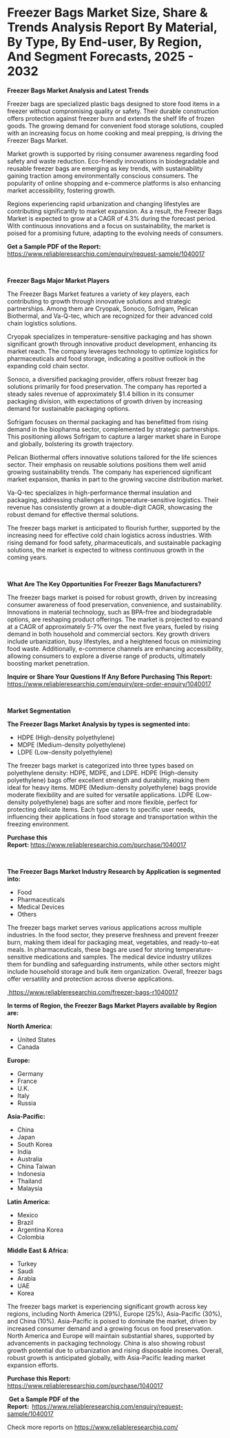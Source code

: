 <p><h1>Freezer Bags Market Size, Share & Trends Analysis Report By Material, By Type, By End-user, By Region, And Segment Forecasts, 2025 - 2032</h1></p><p><strong>Freezer Bags Market Analysis and Latest Trends</strong></p>
<p><p>Freezer bags are specialized plastic bags designed to store food items in a freezer without compromising quality or safety. Their durable construction offers protection against freezer burn and extends the shelf life of frozen goods. The growing demand for convenient food storage solutions, coupled with an increasing focus on home cooking and meal prepping, is driving the Freezer Bags Market.</p><p>Market growth is supported by rising consumer awareness regarding food safety and waste reduction. Eco-friendly innovations in biodegradable and reusable freezer bags are emerging as key trends, with sustainability gaining traction among environmentally conscious consumers. The popularity of online shopping and e-commerce platforms is also enhancing market accessibility, fostering growth.</p><p>Regions experiencing rapid urbanization and changing lifestyles are contributing significantly to market expansion. As a result, the Freezer Bags Market is expected to grow at a CAGR of 4.3% during the forecast period. With continuous innovations and a focus on sustainability, the market is poised for a promising future, adapting to the evolving needs of consumers.</p></p>
<p><strong>Get a Sample PDF of the Report:&nbsp;</strong> <a href="https://www.reliableresearchiq.com/enquiry/request-sample/1040017?utm_campaign=1842&utm_medium=2&utm_source=Github&utm_content=ia&utm_term=06022025&utm_id=freezer-bags">https://www.reliableresearchiq.com/enquiry/request-sample/1040017</a></p>
<p>&nbsp;</p>
<p><strong>Freezer Bags Major Market Players</strong></p>
<p><p>The Freezer Bags Market features a variety of key players, each contributing to growth through innovative solutions and strategic partnerships. Among them are Cryopak, Sonoco, Sofrigam, Pelican Biothermal, and Va-Q-tec, which are recognized for their advanced cold chain logistics solutions.</p><p>Cryopak specializes in temperature-sensitive packaging and has shown significant growth through innovative product development, enhancing its market reach. The company leverages technology to optimize logistics for pharmaceuticals and food storage, indicating a positive outlook in the expanding cold chain sector.</p><p>Sonoco, a diversified packaging provider, offers robust freezer bag solutions primarily for food preservation. The company has reported a steady sales revenue of approximately $1.4 billion in its consumer packaging division, with expectations of growth driven by increasing demand for sustainable packaging options.</p><p>Sofrigam focuses on thermal packaging and has benefitted from rising demand in the biopharma sector, complemented by strategic partnerships. This positioning allows Sofrigam to capture a larger market share in Europe and globally, bolstering its growth trajectory.</p><p>Pelican Biothermal offers innovative solutions tailored for the life sciences sector. Their emphasis on reusable solutions positions them well amid growing sustainability trends. The company has experienced significant market expansion, thanks in part to the growing vaccine distribution market.</p><p>Va-Q-tec specializes in high-performance thermal insulation and packaging, addressing challenges in temperature-sensitive logistics. Their revenue has consistently grown at a double-digit CAGR, showcasing the robust demand for effective thermal solutions.</p><p>The freezer bags market is anticipated to flourish further, supported by the increasing need for effective cold chain logistics across industries. With rising demand for food safety, pharmaceuticals, and sustainable packaging solutions, the market is expected to witness continuous growth in the coming years.</p></p>
<p>&nbsp;</p>
<p><strong>What Are The Key Opportunities For Freezer Bags Manufacturers?</strong></p>
<p><p>The freezer bags market is poised for robust growth, driven by increasing consumer awareness of food preservation, convenience, and sustainability. Innovations in material technology, such as BPA-free and biodegradable options, are reshaping product offerings. The market is projected to expand at a CAGR of approximately 5-7% over the next five years, fueled by rising demand in both household and commercial sectors. Key growth drivers include urbanization, busy lifestyles, and a heightened focus on minimizing food waste. Additionally, e-commerce channels are enhancing accessibility, allowing consumers to explore a diverse range of products, ultimately boosting market penetration.</p></p>
<p><strong>Inquire or Share Your Questions If Any Before Purchasing This Report:</strong> <a href="https://www.reliableresearchiq.com/enquiry/pre-order-enquiry/1040017?utm_campaign=1842&utm_medium=2&utm_source=Github&utm_content=ia&utm_term=06022025&utm_id=freezer-bags">https://www.reliableresearchiq.com/enquiry/pre-order-enquiry/1040017</a></p>
<p>&nbsp;</p>
<p><strong>Market Segmentation</strong></p>
<p><strong>The Freezer Bags Market Analysis by types is segmented into:</strong></p>
<p><ul><li>HDPE (High-density polyethylene)</li><li>MDPE (Medium-density polyethylene)</li><li>LDPE (Low-density polyethylene)</li></ul></p>
<p><p>The freezer bags market is categorized into three types based on polyethylene density: HDPE, MDPE, and LDPE. HDPE (High-density polyethylene) bags offer excellent strength and durability, making them ideal for heavy items. MDPE (Medium-density polyethylene) bags provide moderate flexibility and are suited for versatile applications. LDPE (Low-density polyethylene) bags are softer and more flexible, perfect for protecting delicate items. Each type caters to specific user needs, influencing their applications in food storage and transportation within the freezing environment.</p></p>
<p><strong>Purchase this Report:&nbsp;</strong><a href="https://www.reliableresearchiq.com/purchase/1040017?utm_campaign=1842&utm_medium=2&utm_source=Github&utm_content=ia&utm_term=06022025&utm_id=freezer-bags">https://www.reliableresearchiq.com/purchase/1040017</a></p>
<p>&nbsp;</p>
<p><strong>The Freezer Bags Market Industry Research by Application is segmented into:</strong></p>
<p><ul><li>Food</li><li>Pharmaceuticals</li><li>Medical Devices</li><li>Others</li></ul></p>
<p><p>The freezer bags market serves various applications across multiple industries. In the food sector, they preserve freshness and prevent freezer burn, making them ideal for packaging meat, vegetables, and ready-to-eat meals. In pharmaceuticals, these bags are used for storing temperature-sensitive medications and samples. The medical device industry utilizes them for bundling and safeguarding instruments, while other sectors might include household storage and bulk item organization. Overall, freezer bags offer versatility and protection across diverse applications.</p></p>
<p><a href="https://www.reliableresearchiq.com/freezer-bags-r1040017?utm_campaign=1842&utm_medium=2&utm_source=Github&utm_content=ia&utm_term=06022025&utm_id=freezer-bags">&nbsp;https://www.reliableresearchiq.com/freezer-bags-r1040017</a></p>
<p><strong>In terms of Region, the Freezer Bags Market Players available by Region are:</strong></p>
<p>
    <p> <strong> North America: </strong>
        <ul>
            <li>United States</li>
            <li>Canada</li>
        </ul>
        </p> 
    <p> <strong> Europe: </strong>
        <ul>
            <li>Germany</li>
            <li>France</li>
            <li>U.K.</li>
            <li>Italy</li>
            <li>Russia</li>
        </ul>
        </p> 
    <p> <strong> Asia-Pacific: </strong>
        <ul>
            <li>China</li>
            <li>Japan</li>
            <li>South Korea</li>
            <li>India</li>
            <li>Australia</li>
            <li>China Taiwan</li>
            <li>Indonesia</li>
            <li>Thailand</li>
            <li>Malaysia</li>
        </ul>
        </p> 
    <p> <strong> Latin America: </strong>
        <ul>
            <li>Mexico</li>
            <li>Brazil</li>
            <li>Argentina Korea</li>
            <li>Colombia</li>
        </ul>
        </p> 
    <p> <strong> Middle East & Africa: </strong>
        <ul>
            <li>Turkey</li>
            <li>Saudi</li>
            <li>Arabia</li>
            <li>UAE</li>
            <li>Korea</li>
        </ul>
    </p>
    </p>
<p><p>The freezer bags market is experiencing significant growth across key regions, including North America (29%), Europe (25%), Asia-Pacific (30%), and China (10%). Asia-Pacific is poised to dominate the market, driven by increased consumer demand and a growing focus on food preservation. North America and Europe will maintain substantial shares, supported by advancements in packaging technology. China is also showing robust growth potential due to urbanization and rising disposable incomes. Overall, robust growth is anticipated globally, with Asia-Pacific leading market expansion efforts.</p></p>
<p><strong>Purchase this Report: </strong><a href="https://www.reliableresearchiq.com/purchase/1040017?utm_campaign=1842&utm_medium=2&utm_source=Github&utm_content=ia&utm_term=06022025&utm_id=freezer-bags">https://www.reliableresearchiq.com/purchase/1040017</a></p>
<p>&nbsp;<strong>Get a Sample PDF of the Report:&nbsp;&nbsp;</strong><a href="https://www.reliableresearchiq.com/enquiry/request-sample/1040017?utm_campaign=1842&utm_medium=2&utm_source=Github&utm_content=ia&utm_term=06022025&utm_id=freezer-bags">https://www.reliableresearchiq.com/enquiry/request-sample/1040017</a></p>
<p><strong></strong></p>
<p>Check more reports on <a href="https://www.reliableresearchiq.com/?utm_campaign=1842&utm_medium=2&utm_source=Github&utm_content=ia&utm_term=06022025&utm_id=freezer-bags">https://www.reliableresearchiq.com/</a></p>